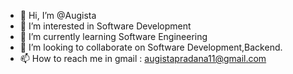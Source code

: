 - 👋 Hi, I’m @Augista
- 👀 I’m interested in Software Development
- 🌱 I’m currently learning Software Engineering
- 💞️ I’m looking to collaborate on Software Development,Backend.
- 📫 How to reach me in gmail : augistapradana11@gmail.com

<!---
Augista/Augista is a ✨ special ✨ repository because its `README.md` (this file) appears on your GitHub profile.
You can click the Preview link to take a look at your changes.
--->
